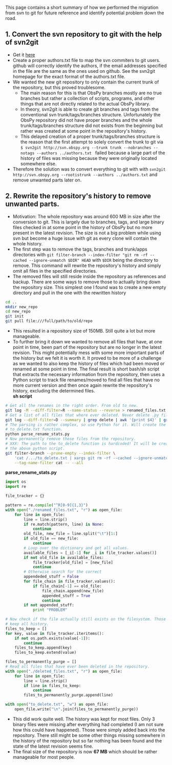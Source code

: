 This page contains a short summary of how we performed the migration from svn to git for future reference and identify potential problem down the road.

## 1. Convert the svn repository to git with the help of svn2git
* Get it [here](https://github.com/nirvdrum/svn2git)
* Create a proper authors.txt file to map the svn commiters to git users. github will correctly identify the authors, if the email addresses specified in the file are the same as the ones used on github. See the svn2git homepage for the exact format of the authors.txt file.
* We wanted the new git repository to only contain the current trunk of the repository, but this proved troublesome.
    * The main reason for this is that ObsPy branches mostly are no true branches but rather a collection of scripts, programs, and other things that are not directly related to the actual ObsPy library.
    * In theory, svn2git is able to create git branches and tags from the conventional svn trunk/tags/branches structure. Unfortunately the ObsPy repository did not have proper branches and the whole trunk/tags/branches structure did not exists from the beginning but rather was created at some point in the repository's history.
    * This delayed creation of a proper trunk/tags/branches structure is the reason that the first attempt to solely convert the trunk to git via
  `$ svn2git http://svn.obspy.org --trunk trunk --nobranches --notags --authors ../authors.txt
`
failed because a large part of the history of files was missing because they were originally located somewhere else.
* Therefore the solution was to convert everything to git with with `svn2git http://svn.obspy.org --rootistrunk --authors ../authors.txt` and remove unwanted parts later on.

## 2. Rewrite the repository's history to remove unwanted parts.
* Motivation: The whole repository was around 600 MB in size after the conversion to git. This is largely due to branches, tags, and large binary files checked in at some point in the history of ObsPy but no more present in the latest revision. The size is not a big problem while using svn but become a huge issue with git as every clone will contain the whole history.
* The first step was to remove the tags, branches and trunk/apps directories with `git filter-branch --index-filter "git rm -rf --cached --ignore-unmatch $DIR" HEAD` with `$DIR` being the directory to remove. This command will rewrite the repository's history and simply omit all files in the specified directories.
* The removed files will still reside inside the repository as references and backup. There are some ways to remove those to actually bring down the repository size. This simplest one I found was to create a new empty directory and pull in the one with the rewritten history
```bash
cd ..  
mkdir new_repo
cd new_repo
git init
git pull file:///full/path/to/old/repo
```
* This resulted in a repository size of 150MB. Still quite a lot but more manageable.
* To further bring it down we wanted to remove all files that have, at one point in time, been part of the repository but are no longer in the latest revision. This might potentially mess with some more important parts of the history but we felt it is worth it. It proved to be more of a challenge as we wanted to also keep the history of files which had been moved or renamed at some point in time. The final result is short bash/sh script that extracts the necessary information from the repository, then uses a Python script to track file renames/moved to find all files that have no more current version and then once again rewrite the repository's history, excluding the determined files.  
**sh script**
```sh
# Get all the renames in the right order. From old to new.
git log -M --diff-filter=R --name-status --reverse > renamed_files.txt
# Get a list of all files that where ever deleted. Never delete .py files...
git log --diff-filter=D --summary | grep delete | awk '{print $4}' | grep -v .py$ > deleted_files.txt
# The parsing is rather complex, so use Python for it. Will create the
# to_delete.txt function.
python parse_rename_stats.py
# Now permanently remove those files from the repository.
# XXX: The path to the to_delete function is hardcoded! It will be created by
# the above python script.
git filter-branch --prune-empty --index-filter \
    'cat /.../to_delete.txt | xargs git rm -rf --cached --ignore-unmatch' \
    --tag-name-filter cat -- --all

```
**parse_rename_stats.py**
```python
import os
import re

file_tracker = {}

pattern = re.compile("^R[0-9]{1,3}")
with open("./renamed_files.txt", "r") as open_file:
    for line in open_file:
        line = line.strip()
        if re.match(pattern, line) is None:
            continue
        old_file, new_file = line.split("\t")[1:]
        if old_file == new_file:
            continue
        # Loop over the dictionary and get all values.
        available_files = [_i[-1] for _i in file_tracker.values()]
        if not old_file in available_files:
            file_tracker[old_file] = [new_file]
            continue
        # Otherwise search for the correct
        appendeded_stuff = False
        for file_chain in file_tracker.values():
            if file_chain[-1] == old_file:
                file_chain.append(new_file)
                appended_stuff = True
                continue
        if not appended_stuff:
            print "PROBLEM"

# Now check if the file actually still exists on the filesystem. Those will
# keep all history.
files_to_keep = []
for key, value in file_tracker.iteritems():
    if not os.path.exists(value[-1]):
        continue
    files_to_keep.append(key)
    files_to_keep.extend(value)

files_to_permanently_purge = []
# Read all files that have ever been deleted in the repository.
with open("./deleted_files.txt", "r") as open_file:
    for line in open_file:
        line = line.strip()
        if line in files_to_keep:
            continue
        files_to_permanently_purge.append(line)

with open("to_delete.txt", "w") as open_file:
    open_file.write("\n".join(files_to_permanently_purge))
```
* This did work quite well. The history was kept for most files. Only 3 binary files were missing after everything had completed (I am not sure how this could have happened). Those were simply added back into the repository. There still might be some other things missing somewhere in the history of the repository but so far nothing has been found and the state of the latest revision seems fine.
* The final size of the repository is now **67 MB** which should be rather manageable for most people.